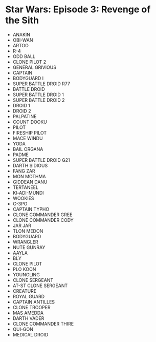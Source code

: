 # Star Wars: Episode 3: Revenge of the Sith

* ANAKIN
* OBI-WAN
* ARTOO
* R-4
* ODD BALL
* CLONE PILOT 2
* GENERAL GRIVIOUS
* CAPTAIN
* BODYGUARD I
* SUPER BATTLE DROID R77
* BATTLE DROID
* SUPER BATTLE DROID 1
* SUPER BATTLE DROID 2
* DROID 1
* DROID 2
* PALPATINE
* COUNT DOOKU
* PILOT
* FIRESHIP PILOT
* MACE WINDU
* YODA
* BAIL ORGANA
* PADME
* SUPER BATTLE DROID G21
* DARTH SIDIOUS
* FANG ZAR
* MON MOTHMA
* GIDDEAN DANU
* TERTANEEL
* Kl-ADI-MUNDI
* WOOKIES
* C-3PO
* CAPTAIN TYPHO
* CLONE COMMANDER GREE
* CLONE COMMANDER CODY
* JAR JAR
* TLON MEDON
* BODYGUARD
* WRANGLER
* NUTE GUNRAY
* AAYLA
* BLY
* CLONE PILOT
* PLO KOON
* YOUNGLING
* CLONE SERGEANT
* AT-ST CLONE SERGEANT
* CREATURE
* ROYAL GUARD
* CAPTAIN ANTILLES
* CLONE TROOPER
* MAS AMEDDA
* DARTH VADER
* CLONE COMMANDER THIRE
* QUI-GON
* MEDICAL DROID
